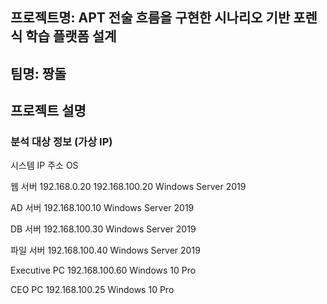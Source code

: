 ## 프로젝트명: APT 전술 흐름을 구현한 시나리오 기반 포렌식 학습 플랫폼 설계
## 팀명: 짱돌
## 프로젝트 설명
###



### 분석 대상 정보 (가상 IP)
시스템	          IP 주소	               OS	                  

웹 서버      	192.168.0.20
              192.168.100.20	  Windows Server 2019	   
              
AD 서버	      192.168.100.10	  Windows Server 2019	  

DB 서버	      192.168.100.30	  Windows Server 2019	   

파일 서버	    192.168.100.40	  Windows Server 2019	   

Executive PC	192.168.100.60	  Windows 10 Pro	       

CEO PC	      192.168.100.25	  Windows 10 Pro	      

